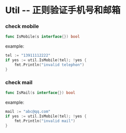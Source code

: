# Util -- 正则验证手机号和邮箱

### check mobile

```go
func IsMobile(s interface{}) bool
```

example:

```go
tel := "13911112222"
if yes := util.IsMobile(tel); !yes {
    fmt.Println("invalid telephon")
}
```

### check mail


```go
func IsMail(s interface{}) bool
```

example:

```go
mail := "abc@qq.com"
if yes := util.IsMobile(tel); !yes {
    fmt.Println("invalid mail")
}
```